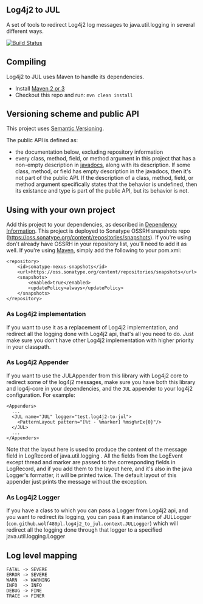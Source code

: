 Log4j2 to JUL
-------------

A set of tools to redirect Log4j2 log messages to java.util.logging in several different ways.

[![Build Status](https://travis-ci.org/Wolf480pl/log4j2-to-jul.png?branch=master)](https://travis-ci.org/Wolf480pl/log4j2-to-jul)

Compiling
---------
Log4j2 to JUL uses Maven to handle its dependencies.

* Install [Maven 2 or 3](http://maven.apache.org/download.html)
* Checkout this repo and run: `mvn clean install`

Versioning scheme and public API
--------------------------------
This project uses [Semantic Versioning][SemVer].

The public API is defined as:
* the documentation below, excluding repository information
* every class, method, field, or method argument in this project that has a non-empty description in [javadocs][JavaDocs], along with its description.
  If some class, method, or field has empty description in the javadocs, then it's not part of the public API.
  If the description of a class, method, field, or method argument specifically states that the behavior is undefined, then its existance and type is part of the public API, but its behavior is not.

Using with your own project
---------------------------
Add this project to your dependencies, as described in [Dependency Information](dependency-info.html).
This project is deployed to Sonatype OSSRH snapshots repo (https://oss.sonatype.org/content/repositories/snapshots). If you're using don't already have OSSRH in your repository list, you'll need to add it as well.
If you're using [Maven](http://maven.apache.org/download.html), simply add the following to your pom.xml:

    <repository>
        <id>sonatype-nexus-snapshots</id>
        <url>https://oss.sonatype.org/content/repositories/snapshots</url>
        <snapshots>
            <enabled>true</enabled>
            <updatePolicy>always</updatePolicy>
        </snapshots>
    </repository>

### As Log4j2 implementation ###
If you want to use it as a replacement of Log4j2 implementation, and redirect all the logging done with Log4j2 api, that's all you need to do.
Just make sure you don't have other Log4j2 implementation with higher priority in your classpath. 

### As Log4j2 Appender ###
If you want to use the JULAppender from this library with Log4j2 core to redirect some of the log4j2 messages, make sure you have both this library and log4j-core in your dependencies, and the `JUL` appender to your log4j2 configuration.
For example:

    <Appenders>
      ...
      <JUL name="JUL" logger="test.log4j2-to-jul">
        <PatternLayout pattern="[%t - %marker] %msg%rEx{0}"/>
      </JUL>
      ...
    </Appenders>

Note that the layout here is used to produce the content of the message field in LogRecord of java.util.logging . All the fields from the LogEvent except thread and marker are passed to the corresponding fields in LogRecord, and if you add them to the layout here, and it's also in the java Logger's formatter, it will be printed twice. The default layout of this appender just prints the message without the exception.

### As Log4j2 Logger ###
If you have a class to which you can pass a Logger from Log4j2 api, and you want to redirect its logging, you can pass it an instance of JULLogger (`com.github.wolf480pl.log4j2_to_jul.context.JULLogger`) which will redirect all the logging done through that logger to a specified java.util.logging.Logger

Log level mapping
-----------------
    FATAL -> SEVERE
    ERROR -> SEVERE
    WARN  -> WARNING
    INFO  -> INFO
    DEBUG -> FINE
    TRACE -> FINER


[GitHub]: https://github.com/Wolf480pl/log4j2-to-jul
[SemVer]: http://semver.org/
[JavaDocs]: https://wolf480pl.github.com/log4j2-to-jul/apidocs/
